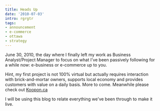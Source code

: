 ```yaml
---
title: Heads Up
date: '2010-07-03'
intro: rgrgtr
tags:
- announcement
- e-commerce
- ottawa
- strategy
---
```


June 30, 2010, the day where I finally left my work as Business Analyst/Project Manager to focus on what I've been passively following for a while now: e-business or e-commerce up to you.

Hint, my first project is not 100% virtual but actually requires interaction with brick-and-mortar owners, supports local economy and provides customers with value on a daily basis. More to come. Meanwhile please check out [Koopon.ca](http://www.koopon.ca)

I will be using this blog to relate everything we've been through to make it live.
